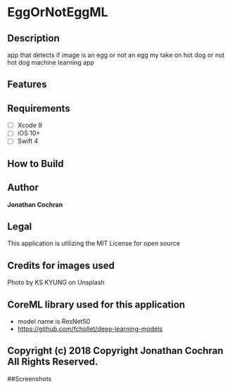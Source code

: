 # EggOrNotEggML
## Description
app that detects if image is an egg or not an egg my take on hot dog or not hot dog machine learning app
## Features

## Requirements
- [ ] Xcode 9
- [ ] iOS 10+
- [ ] Swift 4

## How to Build


## Author
**Jonathan Cochran**

## Legal
This application is utilizing the MIT License for open source

## Credits for images used
Photo by KS KYUNG on Unsplash

## CoreML library used for this application
 - model name is ResNet50
 - https://github.com/fchollet/deep-learning-models

## Copyright (c) 2018 Copyright Jonathan Cochran All Rights Reserved.

##Screenshots
